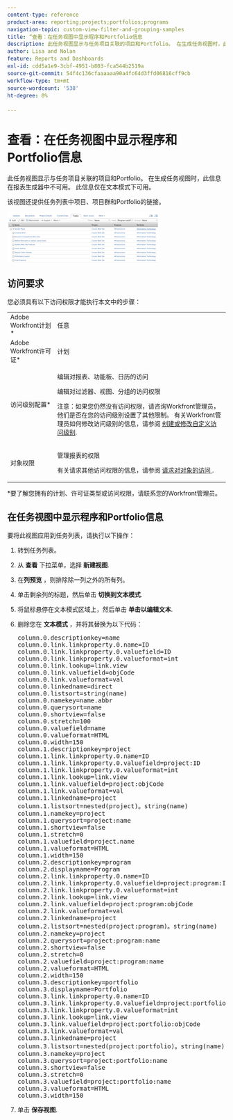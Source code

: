 ```yaml
---
content-type: reference
product-area: reporting;projects;portfolios;programs
navigation-topic: custom-view-filter-and-grouping-samples
title: “查看：在任务视图中显示程序和Portfolio信息
description: 此任务视图显示与任务项目关联的项目和Portfolio。 在生成任务视图时，此信息在报表生成器中不可用。 此信息仅在文本模式下可用。
author: Lisa and Nolan
feature: Reports and Dashboards
exl-id: cdd5a1e9-3cbf-4951-b803-fca544b2519a
source-git-commit: 54f4c136cfaaaaaa90a4fc64d3ffd06816cff9cb
workflow-type: tm+mt
source-wordcount: '538'
ht-degree: 0%

---
```


# 查看：在任务视图中显示程序和Portfolio信息

此任务视图显示与任务项目关联的项目和Portfolio。 在生成任务视图时，此信息在报表生成器中不可用。 此信息仅在文本模式下可用。

该视图还提供任务列表中项目、项目群和Portfolio的链接。

![](assets/view--program-and-portfolio-350x116.png)

## 访问要求

您必须具有以下访问权限才能执行本文中的步骤：

<table style="table-layout:auto"> 
 <col> 
 <col> 
 <tbody> 
  <tr> 
   <td role="rowheader">Adobe Workfront计划*</td> 
   <td> <p>任意</p> </td> 
  </tr> 
  <tr> 
   <td role="rowheader">Adobe Workfront许可证*</td> 
   <td> <p>计划 </p> </td> 
  </tr> 
  <tr> 
   <td role="rowheader">访问级别配置*</td> 
   <td> <p>编辑对报表、功能板、日历的访问</p> <p>编辑对过滤器、视图、分组的访问权限</p> <p>注意：如果您仍然没有访问权限，请咨询Workfront管理员，他们是否在您的访问级别设置了其他限制。 有关Workfront管理员如何修改访问级别的信息，请参阅 <a href="../../../administration-and-setup/add-users/configure-and-grant-access/create-modify-access-levels.md" class="MCXref xref">创建或修改自定义访问级别</a>.</p> </td> 
  </tr> 
  <tr> 
   <td role="rowheader">对象权限</td> 
   <td> <p>管理报表的权限</p> <p>有关请求其他访问权限的信息，请参阅 <a href="../../../workfront-basics/grant-and-request-access-to-objects/request-access.md" class="MCXref xref">请求对对象的访问 </a>.</p> </td> 
  </tr> 
 </tbody> 
</table>

&#42;要了解您拥有的计划、许可证类型或访问权限，请联系您的Workfront管理员。

## 在任务视图中显示程序和Portfolio信息

要将此视图应用到任务列表，请执行以下操作：

1. 转到任务列表。
1. 从 **查看** 下拉菜单，选择 **新建视图**.

1. 在&#x200B;**列预览** ，则排除除一列之外的所有列。
1. 单击剩余列的标题，然后单击 **切换到文本模式**.
1. 将鼠标悬停在文本模式区域上，然后单击 **单击以编辑文本**.
1. 删除您在 **文本模式** ，并将其替换为以下代码：
   <pre>column.0.descriptionkey=name<br>column.0.link.linkproperty.0.name=ID<br>column.0.link.linkproperty.0.valuefield=ID<br>column.0.link.linkproperty.0.valueformat=int<br>column.0.link.lookup=link.view<br>column.0.link.valuefield=objCode<br>column.0.link.valueformat=val<br>column.0.linkedname=direct<br>column.0.listsort=string(name)<br>column.0.namekey=name.abbr<br>column.0.querysort=name<br>column.0.shortview=false<br>column.0.stretch=100<br>column.0.valuefield=name<br>column.0.valueformat=HTML<br>column.0.width=150<br>column.1.descriptionkey=project<br>column.1.link.linkproperty.0.name=ID<br>column.1.link.linkproperty.0.valuefield=project:ID<br>column.1.link.linkproperty.0.valueformat=int<br>column.1.link.lookup=link.view<br>column.1.link.valuefield=project:objCode<br>column.1.link.valueformat=val<br>column.1.linkedname=project<br>column.1.listsort=nested(project)。string(name)<br>column.1.namekey=project<br>column.1.querysort=project:name<br>column.1.shortview=false<br>column.1.stretch=0<br>column.1.valuefield=project.name<br>column.1.valueformat=HTML<br>column.1.width=150<br>column.2.descriptionkey=program<br>column.2.displayname=Program<br>column.2.link.linkproperty.0.name=ID<br>column.2.link.linkproperty.0.valuefield=project:program:ID<br>column.2.link.linkproperty.0.valueformat=int<br>column.2.link.lookup=link.view<br>column.2.link.valuefield=project:program:objCode<br>column.2.link.valueformat=val<br>column.2.linkedname=project<br>column.2.listsort=nested(project:program)。string(name)<br>column.2.namekey=project<br>column.2.querysort=project:program:name<br>column.2.shortview=false<br>column.2.stretch=0<br>column.2.valuefield=project:program:name<br>column.2.valueformat=HTML<br>column.2.width=150<br>column.3.descriptionkey=portfolio<br>column.3.displayname=Portfolio<br>column.3.link.linkproperty.0.name=ID<br>column.3.link.linkproperty.0.valuefield=project:portfolio:ID<br>column.3.link.linkproperty.0.valueformat=int<br>column.3.link.lookup=link.view<br>column.3.link.valuefield=project:portfolio:objCode<br>column.3.link.valueformat=val<br>column.3.linkedname=project<br>column.3.listsort=nested(project:portfolio)。string(name)<br>column.3.namekey=project<br>column.3.querysort=project:portfolio:name<br>column.3.shortview=false<br>column.3.stretch=0<br>column.3.valuefield=project:portfolio:name<br>column.3.valueformat=HTML<br>column.3.width=150 </pre>

1. 单击 **保存视图**.
